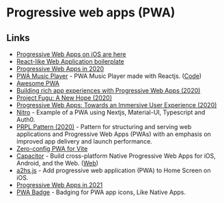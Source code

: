 # Progressive web apps (PWA)

## Links

- [Progressive Web Apps on iOS are here](https://medium.com/@firt/progressive-web-apps-on-ios-are-here-d00430dee3a7)
- [React-like Web Application boilerplate](https://github.com/cedeber/web-client-boilerplate)
- [Progressive Web Apps in 2020](https://medium.com/@firt/progressive-web-apps-in-2020-c15018c9931c)
- [PWA Music Player](https://playlist.iondrimbafilho.me/) - PWA Music Player made with Reactjs. ([Code](https://github.com/iondrimba/pwa-music-player))
- [Awesome PWA](https://github.com/hemanth/awesome-pwa)
- [Building rich app experiences with Progressive Web Apps (2020)](https://www.youtube.com/watch?v=y4p_QHZtMKM)
- [Project Fugu: A New Hope (2020)](https://joreteg.com/blog/project-fugu-a-new-hope)
- [Progressive Web Apps: Towards an Immersive User Experience (2020)](https://codeandpepper.com/progressive-web-apps-immersive-user-experience/)
- [Nitro](https://github.com/williamluke4/Nitro) - Example of a PWA using Nextjs, Material-UI, Typescript and Auth0.
- [PRPL Pattern (2020)](https://addyosmani.com/blog/prpl-pattern/) - Pattern for structuring and serving web applications and Progressive Web Apps (PWAs) with an emphasis on improved app delivery and launch performance.
- [Zero-config PWA for Vite](https://github.com/antfu/vite-plugin-pwa)
- [Capacitor](https://github.com/ionic-team/capacitor) - Build cross-platform Native Progressive Web Apps for iOS, Android, and the Web. ([Web](https://capacitorjs.com/))
- [a2hs.js](https://github.com/koddr/a2hs.js) - Add progressive web application (PWA) to Home Screen on iOS.
- [Progressive Web Apps in 2021](https://firt.dev/pwa-2021)
- [PWA Badge](https://github.com/ali-master/pwa-badge) - Badging for PWA app icons, Like Native Apps.
